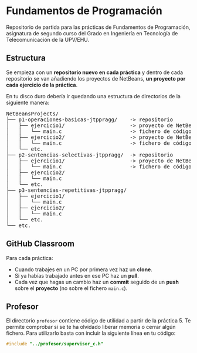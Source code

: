 # Fundamentos de Programación
Repositorio de partida para las prácticas de Fundamentos de Programación, asignatura de segundo curso del Grado en Ingeniería en Tecnología de Telecomunicación de la UPV/EHU.

## Estructura
Se empieza con un **repositorio nuevo en cada práctica** y dentro de cada repositorio se van añadiendo los proyectos de NetBeans, **un proyecto por cada ejercicio de la práctica**.

En tu disco duro debería ir quedando una estructura de directorios de la siguiente manera:

<pre>
NetBeansProjects/
├── p1-operaciones-basicas-jtppragg/    -> repositorio
│   ├── ejercicio1/                     -> proyecto de NetBeans
│   │   └── main.c                      -> fichero de código
│   ├── ejercicio2/                     -> proyecto de NetBeans
│   │   └── main.c                      -> fichero de código
│   └── etc.
├── p2-sentencias-selectivas-jtppragg/  -> repositorio
│   ├── ejercicio1/                     -> proyecto de NetBeans
│   │   └── main.c                      -> fichero de código	
│   ├── ejercicio2/
│   │   └── main.c
│   └── etc.
├── p3-sentencias-repetitivas-jtppragg/
│   ├── ejercicio1/
│   │   └── main.c
│   ├── ejercicio2/
│   │   └── main.c
│   └── etc.
└── etc.
</pre>

## GitHub Classroom
Para cada práctica:

* Cuando trabajes en un PC por primera vez haz un **clone**.
* Si ya habías trabajado antes en ese PC haz un **pull**.
* Cada vez que hagas un cambio haz un **commit** seguido de un **push** sobre el **proyecto** (no sobre el fichero `main.c`).

## Profesor
El directorio `profesor` contiene código de utilidad a partir de la práctica 5. Te permite comprobar si se te ha olvidado liberar memoria o cerrar algún fichero. Para utilizarlo basta con incluir la siguiente línea en tu código:

```c
#include "../profesor/supervisor_c.h"
```
